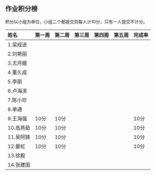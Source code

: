 ##  作业积分榜
积分以小组为单位，小组二个都提交则每人计10分，只有一人提交不计分。

|姓名|第一周|第二周|第三周|第四周|第五周|完成率|
|:----|:----|:----|:----|:----|:----|:----|
|1.梁成进|||||||
|2.刘艳丽|||||||
|3.尤月娥|||||||
|4.董久成|||||||
|5.李丽|||||||
|6.卢海滨|||||||
|7.陈小珍|||||||
|8.单通|||||||
|9.王海强|10分|10分||||10分|
|10.高燕茹|10分|10分||||10分|
|11.吴阿铸|10分|10分||||10分|
|12.晏虹|10分|10分||||10分|
|13.徐毅|||||||
|14.张建国|||||||
